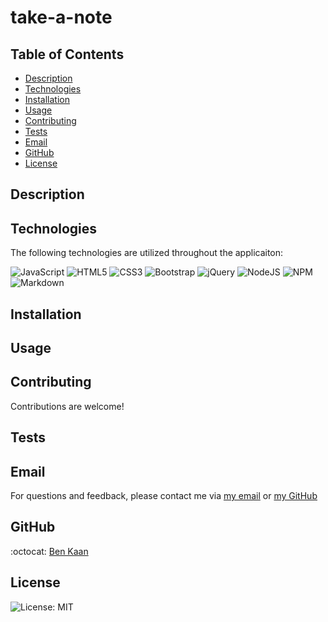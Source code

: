 # take-a-note

  ## Table of Contents

  * [Description](#description)
  * [Technologies](#technologies)
  * [Installation](#installation)
  * [Usage](#usage)
  * [Contributing](#contributing)
  * [Tests](#tests)
  * [Email](#email)
  * [GitHub](#GitHub)
  * [License](#license)

  ## Description
  



  ## Technologies 

  The following technologies are utilized throughout the applicaiton:

  ![JavaScript](https://img.shields.io/badge/javascript-%23323330.svg?style=for-the-badge&logo=javascript&logoColor=%23F7DF1E)
  ![HTML5](https://img.shields.io/badge/html5-%23E34F26.svg?style=for-the-badge&logo=html5&logoColor=white)
  ![CSS3](https://img.shields.io/badge/css3-%231572B6.svg?style=for-the-badge&logo=css3&logoColor=white)
  ![Bootstrap](https://img.shields.io/badge/bootstrap-%23563D7C.svg?style=for-the-badge&logo=bootstrap&logoColor=white)
  ![jQuery](https://img.shields.io/badge/jquery-%230769AD.svg?style=for-the-badge&logo=jquery&logoColor=white)
  ![NodeJS](https://img.shields.io/badge/node.js-6DA55F?style=for-the-badge&logo=node.js&logoColor=white)
  ![NPM](https://img.shields.io/badge/NPM-%23000000.svg?style=for-the-badge&logo=npm&logoColor=white)
  ![Markdown](https://img.shields.io/badge/markdown-%23000000.svg?style=for-the-badge&logo=markdown&logoColor=white)




  ## Installation


  


  ## Usage
 
 

  ## Contributing
  
  Contributions are welcome!
  

  ## Tests

 


  ## Email

  For questions and feedback, please contact me via [my email](mailto:benkaan001@gmail.com) or [my GitHub](https://www.github.com/benkaan001)
  

  ## GitHub

  :octocat: [Ben Kaan](https://www.github.com/benkaan001)
  

  ## License

  
  ![License: MIT](https://img.shields.io/badge/License-MIT-yellow.svg)

